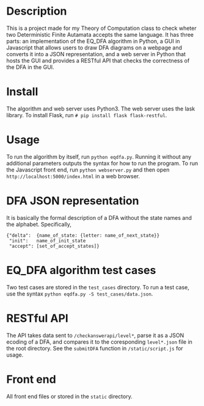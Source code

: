 # Description

This is a project made for my Theory of Computation class to check
wheter two Deterministic Finite Autamata accepts the same language.
It has three parts: an implementation of the EQ_DFA algorithm
in Python, a GUI in Javascript that allows users to draw DFA
diagrams on a webpage and converts it into a JSON representation,
and a web server in Python that hosts the GUI and provides a
RESTful API that checks the correctness of the DFA in the GUI.

# Install

The algorithm and web server uses Python3. The web server uses the
lask library. To install Flask, run `# pip install flask flask-restful`.

# Usage

To run the algorithm by itself, run `python eqdfa.py`. Running it
without any additional parameters outputs the syntax for how to run
the program. To run the Javascript front end, run `python webserver.py`
and then open `http://localhost:5000/index.html` in a web browser.

# DFA JSON representation

It is basically the formal description of a DFA without the state names
and the alphabet. Specifically,

    {"delta":  {name_of_state: {letter: name_of_next_state}}
     "init":   name_of_init_state
     "accept": [set_of_accept_states]}

# EQ_DFA algorithm test cases

Two test cases are stored in the `test_cases` directory. To run a test
case, use the syntax `python eqdfa.py -S test_cases/data.json`.

# RESTful API

The API takes data sent to `/checkanswerapi/level*`, parse it as a JSON
ecoding of a DFA, and compares it to the coresponding `level*.json` file
in the root directory. See the `submitDFA` function in `/static/script.js`
for usage.

# Front end

All front end files or stored in the `static` directory.
